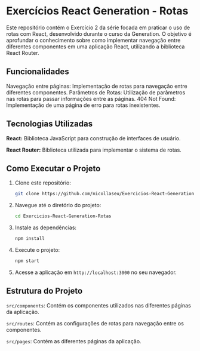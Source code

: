 # Exercícios React Generation - Rotas

Este repositório contém o Exercício 2 da série focada em praticar o uso de rotas com React, desenvolvido durante o curso da Generation. O objetivo é aprofundar o conhecimento sobre como implementar navegação entre diferentes componentes em uma aplicação React, utilizando a biblioteca React Router.

## Funcionalidades

Navegação entre páginas: Implementação de rotas para navegação entre diferentes componentes.
Parâmetros de Rotas: Utilização de parâmetros nas rotas para passar informações entre as páginas.
404 Not Found: Implementação de uma página de erro para rotas inexistentes.

## Tecnologias Utilizadas

**React:** Biblioteca JavaScript para construção de interfaces de usuário.

**React Router:** Biblioteca utilizada para implementar o sistema de rotas.

## Como Executar o Projeto

1. Clone este repositório: 

   ```bash
   git clone https://github.com/nicollaseu/Exercicios-React-Generation-Rotas.git
   ```

2. Navegue até o diretório do projeto: 

   ```bash
   cd Exercicios-React-Generation-Rotas
   ```

3. Instale as dependências: 

   ```bash
   npm install
   ```

4. Execute o projeto: 

   ```bash
   npm start
   ```

5. Acesse a aplicação em `http://localhost:3000` no seu navegador.

## Estrutura do Projeto

`src/components`: Contém os componentes utilizados nas diferentes páginas da aplicação.

`src/routes`: Contém as configurações de rotas para navegação entre os componentes.

`src/pages`: Contém as diferentes páginas da aplicação.
